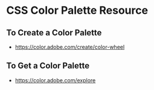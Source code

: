 # CSS Color Palette Resource 

## To Create a Color Palette
- https://color.adobe.com/create/color-wheel

## To Get a Color Palette
- https://color.adobe.com/explore